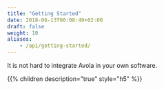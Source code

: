 ```yaml
---
title: "Getting Started"
date: 2018-06-13T00:08:49+02:00
draft: false
weight: 10
aliases:
    - /api/getting-started/
---
```


It is not hard to integrate Avola in your own software. 

{{% children  description="true" style="h5" %}}